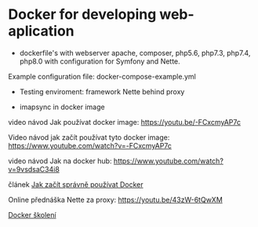 # Docker for developing web-aplication
- dockerfile's with webserver apache, composer, php5.6, php7.3, php7.4, php8.0
with configuration  for Symfony and Nette.

Example configuration file: docker-compose-example.yml 

- Testing enviroment: framework Nette behind proxy

- imapsync in docker image


video návod Jak používat docker image:
https://youtu.be/-FCxcmyAP7c

Video návod jak začít používat tyto docker image:
https://www.youtube.com/watch?v=-FCxcmyAP7c

video návod Jak na docker hub:
https://www.youtube.com/watch?v=9vsdsaC34i8

článek [Jak začít správně používat Docker]([https://blog.josefjebavy.cz/unix/docker)

Online přednáška Nette za proxy:
https://youtu.be/43zW-6tQwXM

[Docker školení](https://www.josefjebavy.cz/cs/skoleni-docker)
